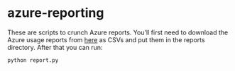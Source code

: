 # azure-reporting
These are scripts to crunch Azure reports.  You'll first need to download the Azure usage reports from [here](https://cloudpartner.azure.com/#insights/ordersandusage) as CSVs and put them in the reports directory.  After that you can run:

    python report.py
